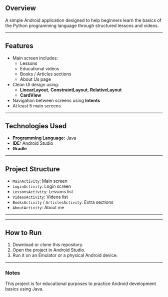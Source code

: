 ## Overview
A simple Android application designed to help beginners learn the basics of the Python programming language through structured lessons and videos.

---

## Features

- Main screen includes:
  - Lessons
  - Educational videos
  - Books / Articles sections
  - About Us page
- Clean UI design using:
  - **LinearLayout**, **ConstraintLayout**, **RelativeLayout**
  - **CardView**
- Navigation between screens using **Intents**
- At least 5 main screens

---

## Technologies Used

- **Programming Language:** Java
- **IDE:** Android Studio
- **Gradle**

---

## Project Structure

- `MainActivity`: Main screen
- `LoginActivity`: Login screen
- `LessonsActivity`: Lessons list
- `VideosActivity`: Videos list
- `BooksActivity` / `ArticlesActivity`: Extra sections
- `AboutActivity`: About me
---


---

## How to Run

1. Download or clone this repository.
2. Open the project in Android Studio.
3. Run it on an Emulator or a physical Android device.

---

### Notes
This project is for educational purposes to practice Android development basics using Java.

